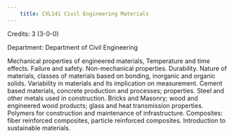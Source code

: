 ```yaml
---
    title: CVL141 Civil Engineering Materials
---
```

Credits: 3 (3-0-0)

Department: Department of Civil Engineering

Mechanical properties of engineered materials, Temperature and time effects. Failure and safety. Non-mechanical properties. Durability. Nature of materials, classes of materials based on bonding, inorganic and organic solids. Variability in materials and its implication on measurement. Cement based materials, concrete production and processes; properties. Steel and other metals used in construction. Bricks and Masonry; wood and engineered wood products; glass and heat transmission properties. Polymers for construction and maintenance of infrastructure. Composites: fiber reinforced composites, particle reinforced composites. Introduction to sustainable materials.